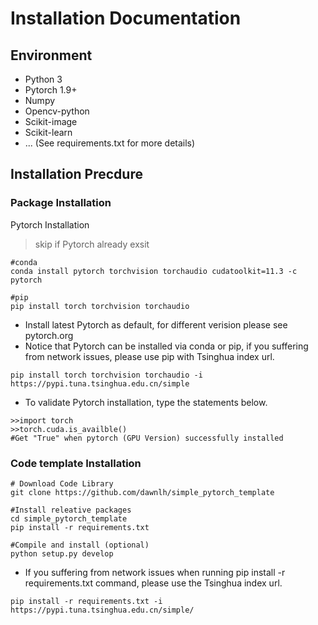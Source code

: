 # Installation Documentation 
## Environment
* Python 3
* Pytorch 1.9+
* Numpy
* Opencv-python 
* Scikit-image
* Scikit-learn
* ... (See requirements.txt for more details)

## Installation Precdure
### Package Installation

Pytorch Installation

> skip if Pytorch already exsit

```
#conda
conda install pytorch torchvision torchaudio cudatoolkit=11.3 -c pytorch

#pip
pip install torch torchvision torchaudio
```

* Install latest Pytorch as default, for different verision please see pytorch.org
* Notice that Pytorch can be installed via conda or pip, if you suffering from network issues, please use pip with Tsinghua index url.

```
pip install torch torchvision torchaudio -i https://pypi.tuna.tsinghua.edu.cn/simple 
```

* To validate Pytorch installation, type the statements below.
```
>>import torch 
>>torch.cuda.is_availble()
#Get "True" when pytorch (GPU Version) successfully installed 
```

### Code template Installation

```
# Download Code Library
git clone https://github.com/dawnlh/simple_pytorch_template

#Install releative packages
cd simple_pytorch_template
pip install -r requirements.txt

#Compile and install (optional)
python setup.py develop
```
* If you suffering from network issues when running pip install -r requirements.txt command, please use the Tsinghua index url.

```
pip install -r requirements.txt -i https://pypi.tuna.tsinghua.edu.cn/simple/ 
```
